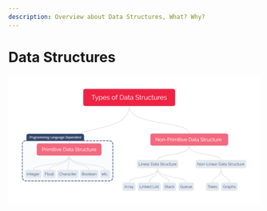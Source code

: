 ```yaml
---
description: Overview about Data Structures, What? Why?
---
```


# Data Structures



![](<../../.gitbook/assets/Types of Data Structures.png>)

